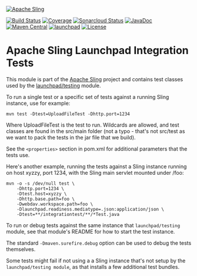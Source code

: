 [![Apache Sling](https://sling.apache.org/res/logos/sling.png)](https://sling.apache.org)

&#32;[![Build Status](https://ci-builds.apache.org/job/Sling/job/modules/job/sling-org-apache-sling-launchpad-integration-tests/job/master/badge/icon)](https://ci-builds.apache.org/job/Sling/job/modules/job/sling-org-apache-sling-launchpad-integration-tests/job/master/)&#32;[![Coverage](https://sonarcloud.io/api/project_badges/measure?project=apache_sling-org-apache-sling-launchpad-integration-tests&metric=coverage)](https://sonarcloud.io/dashboard?id=apache_sling-org-apache-sling-launchpad-integration-tests)&#32;[![Sonarcloud Status](https://sonarcloud.io/api/project_badges/measure?project=apache_sling-org-apache-sling-launchpad-integration-tests&metric=alert_status)](https://sonarcloud.io/dashboard?id=apache_sling-org-apache-sling-launchpad-integration-tests)&#32;[![JavaDoc](https://www.javadoc.io/badge/org.apache.sling/org.apache.sling.launchpad.integration-tests.svg)](https://www.javadoc.io/doc/org.apache.sling/org-apache-sling-launchpad-integration-tests)&#32;[![Maven Central](https://maven-badges.herokuapp.com/maven-central/org.apache.sling/org.apache.sling.launchpad.integration-tests/badge.svg)](https://search.maven.org/#search%7Cga%7C1%7Cg%3A%22org.apache.sling%22%20a%3A%22org.apache.sling.launchpad.integration-tests%22)&#32;[![launchpad](https://sling.apache.org/badges/group-launchpad.svg)](https://github.com/apache/sling-aggregator/blob/master/docs/group/launchpad.md) [![License](https://img.shields.io/badge/License-Apache%202.0-blue.svg)](https://www.apache.org/licenses/LICENSE-2.0)

# Apache Sling Launchpad Integration Tests

This module is part of the [Apache Sling](https://sling.apache.org) project and
contains test classes used by the 
[launchpad/testing](https://github.com/apache/sling-org-apache-sling-launchpad-testing/) module.

To run a single test or a specific set of tests against a running Sling
instance, use for example:

    mvn test -Dtest=UploadFileTest -Dhttp.port=1234
    
Where UploadFileTest is the test to run. Wildcards are allowed, and test
classes are found in the src/main folder (not a typo - that's not src/test
as we want to pack the tests in the jar file that we build).

See the `<properties>` section in pom.xml for additional parameters that the
tests use.

Here's another example, running the tests against a Sling instance running 
on host xyzzy, port 1234, with the Sling main servlet mounted under /foo:

    mvn -o -s /dev/null test \
        -Dhttp.port=1234 \
        -Dtest.host=xyzzy \
        -Dhttp.base.path=foo \
        -Dwebdav.workspace.path=foo \
        -Dlaunchpad.readiness.mediatype=.json:application/json \ 
        -Dtest=**/integrationtest/**/*Test.java

To run or debug tests against the same instance that `launchpad/testing` module,
see that module's README for how to start the test instance.

The standard `-Dmaven.surefire.debug` option can be used to debug the tests
themselves.

Some tests might fail if not using a a Sling instance that's not setup by 
the `launchpad/testing module`, as that installs a few additional test
bundles.